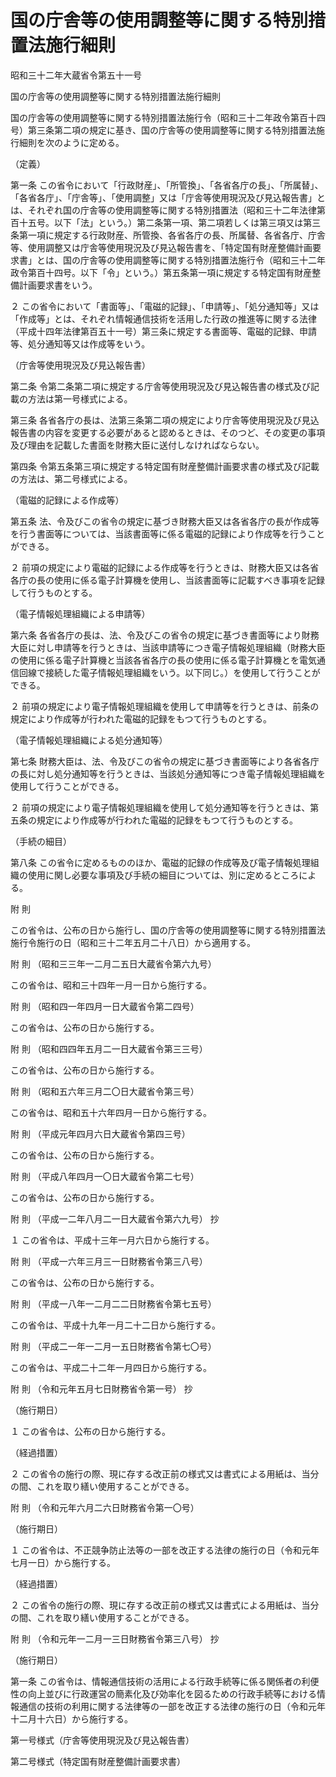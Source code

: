 # 国の庁舎等の使用調整等に関する特別措置法施行細則

昭和三十二年大蔵省令第五十一号

国の庁舎等の使用調整等に関する特別措置法施行細則

国の庁舎等の使用調整等に関する特別措置法施行令（昭和三十二年政令第百十四号）第三条第二項の規定に基き、国の庁舎等の使用調整等に関する特別措置法施行細則を次のように定める。

（定義）

第一条 この省令において「行政財産」、「所管換」、「各省各庁の長」、「所属替」、「各省各庁」、「庁舎等」、「使用調整」又は「庁舎等使用現況及び見込報告書」とは、それぞれ国の庁舎等の使用調整等に関する特別措置法（昭和三十二年法律第百十五号。以下「法」という。）第二条第一項、第二項若しくは第三項又は第三条第一項に規定する行政財産、所管換、各省各庁の長、所属替、各省各庁、庁舎等、使用調整又は庁舎等使用現況及び見込報告書を、「特定国有財産整備計画要求書」とは、国の庁舎等の使用調整等に関する特別措置法施行令（昭和三十二年政令第百十四号。以下「令」という。）第五条第一項に規定する特定国有財産整備計画要求書をいう。

２ この省令において「書面等」、「電磁的記録」、「申請等」、「処分通知等」又は「作成等」とは、それぞれ情報通信技術を活用した行政の推進等に関する法律（平成十四年法律第百五十一号）第三条に規定する書面等、電磁的記録、申請等、処分通知等又は作成等をいう。

（庁舎等使用現況及び見込報告書）

第二条 令第二条第二項に規定する庁舎等使用現況及び見込報告書の様式及び記載の方法は第一号様式による。

第三条 各省各庁の長は、法第三条第二項の規定により庁舎等使用現況及び見込報告書の内容を変更する必要があると認めるときは、そのつど、その変更の事項及び理由を記載した書面を財務大臣に送付しなければならない。

第四条 令第五条第三項に規定する特定国有財産整備計画要求書の様式及び記載の方法は、第二号様式による。

（電磁的記録による作成等）

第五条 法、令及びこの省令の規定に基づき財務大臣又は各省各庁の長が作成等を行う書面等については、当該書面等に係る電磁的記録により作成等を行うことができる。

２ 前項の規定により電磁的記録による作成等を行うときは、財務大臣又は各省各庁の長の使用に係る電子計算機を使用し、当該書面等に記載すべき事項を記録して行うものとする。

（電子情報処理組織による申請等）

第六条 各省各庁の長は、法、令及びこの省令の規定に基づき書面等により財務大臣に対し申請等を行うときは、当該申請等につき電子情報処理組織（財務大臣の使用に係る電子計算機と当該各省各庁の長の使用に係る電子計算機とを電気通信回線で接続した電子情報処理組織をいう。以下同じ。）を使用して行うことができる。

２ 前項の規定により電子情報処理組織を使用して申請等を行うときは、前条の規定により作成等が行われた電磁的記録をもつて行うものとする。

（電子情報処理組織による処分通知等）

第七条 財務大臣は、法、令及びこの省令の規定に基づき書面等により各省各庁の長に対し処分通知等を行うときは、当該処分通知等につき電子情報処理組織を使用して行うことができる。

２ 前項の規定により電子情報処理組織を使用して処分通知等を行うときは、第五条の規定により作成等が行われた電磁的記録をもつて行うものとする。

（手続の細目）

第八条 この省令に定めるもののほか、電磁的記録の作成等及び電子情報処理組織の使用に関し必要な事項及び手続の細目については、別に定めるところによる。

附 則

この省令は、公布の日から施行し、国の庁舎等の使用調整等に関する特別措置法施行令施行の日（昭和三十二年五月二十八日）から適用する。

附 則 （昭和三三年一二月二五日大蔵省令第六九号）

この省令は、昭和三十四年一月一日から施行する。

附 則 （昭和四一年四月一日大蔵省令第二四号）

この省令は、公布の日から施行する。

附 則 （昭和四四年五月二一日大蔵省令第三三号）

この省令は、公布の日から施行する。

附 則 （昭和五六年三月二〇日大蔵省令第三号）

この省令は、昭和五十六年四月一日から施行する。

附 則 （平成元年四月六日大蔵省令第四三号）

この省令は、公布の日から施行する。

附 則 （平成八年四月一〇日大蔵省令第二七号）

この省令は、公布の日から施行する。

附 則 （平成一二年八月二一日大蔵省令第六九号） 抄

１ この省令は、平成十三年一月六日から施行する。

附 則 （平成一六年三月三一日財務省令第三八号）

この省令は、公布の日から施行する。

附 則 （平成一八年一二月二二日財務省令第七五号）

この省令は、平成十九年一月二十二日から施行する。

附 則 （平成二一年一二月一五日財務省令第七〇号）

この省令は、平成二十二年一月四日から施行する。

附 則 （令和元年五月七日財務省令第一号） 抄

（施行期日）

１ この省令は、公布の日から施行する。

（経過措置）

２ この省令の施行の際、現に存する改正前の様式又は書式による用紙は、当分の間、これを取り繕い使用することができる。

附 則 （令和元年六月二六日財務省令第一〇号）

（施行期日）

１ この省令は、不正競争防止法等の一部を改正する法律の施行の日（令和元年七月一日）から施行する。

（経過措置）

２ この省令の施行の際、現に存する改正前の様式又は書式による用紙は、当分の間、これを取り繕い使用することができる。

附 則 （令和元年一二月一三日財務省令第三八号） 抄

（施行期日）

第一条 この省令は、情報通信技術の活用による行政手続等に係る関係者の利便性の向上並びに行政運営の簡素化及び効率化を図るための行政手続等における情報通信の技術の利用に関する法律等の一部を改正する法律の施行の日（令和元年十二月十六日）から施行する。

第一号様式（庁舎等使用現況及び見込報告書）

[](/./pict/S32F03401000051_1912171712_001.pdf)

第二号様式（特定国有財産整備計画要求書）

[](/./pict/S32F03401000051_1912171712_002.pdf)
